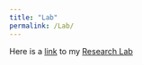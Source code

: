 ```yaml
---
title: "Lab"
permalink: /Lab/
---
```


<!-- {% include base_path %} -->


Here is a [link](https://ayeshasdina.github.io/researchlab/) to my  [Research Lab](https://ayeshasdina.github.io/researchlab/)
